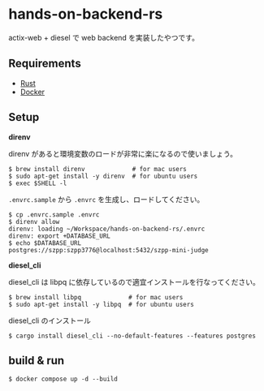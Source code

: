 # hands-on-backend-rs

actix-web + diesel で web backend を実装したやつです。

## Requirements

- [Rust](https://www.rust-lang.org/ja/tools/install)
- [Docker](https://www.docker.com/)

## Setup

**direnv**

direnv があると環境変数のロードが非常に楽になるので使いましょう。

```shell
$ brew install direnv             # for mac users
$ sudo apt-get install -y direnv  # for ubuntu users
$ exec $SHELL -l
```

`.envrc.sample` から `.envrc` を生成し、ロードしてください。

```shell
$ cp .envrc.sample .envrc
$ direnv allow
direnv: loading ~/Workspace/hands-on-backend-rs/.envrc                         
direnv: export +DATABASE_URL
$ echo $DATABASE_URL
postgres://szpp:szpp3776@localhost:5432/szpp-mini-judge
```

**diesel_cli**

diesel_cli は libpq に依存しているので適宜インストールを行なってください。

```shell
$ brew install libpq             # for mac users
$ sudo apt-get install -y libpq  # for ubuntu users
```

diesel_cli のインストール

```shell
$ cargo install diesel_cli --no-default-features --features postgres
```

## build & run

```shell
$ docker compose up -d --build
```
